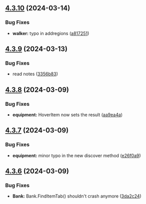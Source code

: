 ## [4.3.10](https://github.com/Torwent/SRL-T/compare/v4.3.9...v4.3.10) (2024-03-14)


### Bug Fixes

* **walker:** typo in addregions ([a817251](https://github.com/Torwent/SRL-T/commit/a817251dd15cd94478ae3a4ec158415617adaf07))



## [4.3.9](https://github.com/Torwent/SRL-T/compare/v4.3.8...v4.3.9) (2024-03-13)


### Bug Fixes

* read notes ([3356b83](https://github.com/Torwent/SRL-T/commit/3356b8378960c1c34eb440c4fdfcf00644a93d5b))



## [4.3.8](https://github.com/Torwent/SRL-T/compare/v4.3.7...v4.3.8) (2024-03-09)


### Bug Fixes

* **equipment:** HoverItem now sets the result ([aa9ea4a](https://github.com/Torwent/SRL-T/commit/aa9ea4ac4183bf1518093af95a2fdfa7a6c4a8e4))



## [4.3.7](https://github.com/Torwent/SRL-T/compare/v4.3.6...v4.3.7) (2024-03-09)


### Bug Fixes

* **equipment:** minor typo in the new discover method ([e26f0a9](https://github.com/Torwent/SRL-T/commit/e26f0a99244121c53681cf675e348d04f0522964))



## [4.3.6](https://github.com/Torwent/SRL-T/compare/v4.3.5...v4.3.6) (2024-03-09)


### Bug Fixes

* **Bank:** Bank.FindItemTab() shouldn't crash anymore ([3da2c24](https://github.com/Torwent/SRL-T/commit/3da2c24d46e8a3ffe81f4ca5513e05ee1edaed30))



